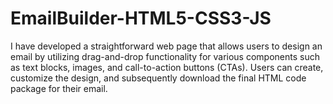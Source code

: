 # EmailBuilder-HTML5-CSS3-JS
I have developed a straightforward web page that allows users to design an email by utilizing drag-and-drop functionality for various components such as text blocks, images, and call-to-action buttons (CTAs). Users can create, customize the design, and subsequently download the final HTML code package for their email.
